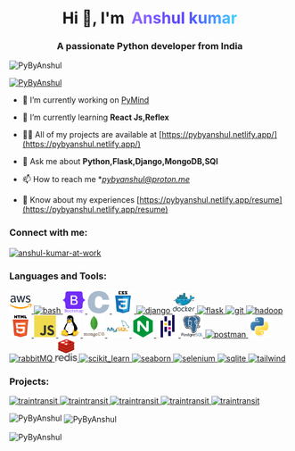<h1 align="center" >Hi 👋, I'm <span style=" display: inline-block;
    margin-left: 0.2em;
    background-image: linear-gradient(97deg, #956bff, #5341ff 50%, #40d7ff);
    -webkit-background-clip: text;
    background-clip: text;
    -webkit-text-fill-color: transparent;"> Anshul kumar </span></h1>
<h3 align="center">A passionate Python developer from India</h3>
<p align="left"> <img
        src="https://komarev.com/ghpvc/?username=PyByAnshul&label=Profile%20views&color=0e75b6&style=flat"
        alt="PyByAnshul" /> </p>

<p align="left"> <a href="https://github.com/ryo-ma/github-profile-trophy"><img
            src="https://github-profile-trophy.vercel.app/?username=PyByAnshul" alt="PyByAnshul" /></a>
</p>

- 🔭 I’m currently working on [PyMind](https://pyide-egsd.onrender.com/)

- 🌱 I’m currently learning **React Js,Reflex**

- 👨‍💻 All of my projects are available at
[https://pybyanshul.netlify.app/](https://pybyanshul.netlify.app/)

- 💬 Ask me about **Python,Flask,Django,MongoDB,SQl**

- 📫 How to reach me **pybyanshul@proton.me*

- 📄 Know about my experiences
[https://pybyanshul.netlify.app/resume](https://pybyanshul.netlify.app/resume)

<h3 align="left">Connect with me:</h3>
<p align="left">
    <a href="https://linkedin.com/in/anshul-kumar-at-work" target="blank"><img align="center"
            src="https://raw.githubusercontent.com/rahuldkjain/github-profile-readme-generator/master/src/images/icons/Social/linked-in-alt.svg"
            alt="anshul-kumar-at-work" height="30" width="40" /></a>
</p>

<h3 align="left">Languages and Tools:</h3>
<p align="left"> <a href="https://aws.amazon.com" target="_blank" rel="noreferrer"> <img
            src="https://raw.githubusercontent.com/devicons/devicon/master/icons/amazonwebservices/amazonwebservices-original-wordmark.svg"
            alt="aws" width="40" height="40" /> </a> <a href="https://www.gnu.org/software/bash/" target="_blank"
        rel="noreferrer"> <img src="https://www.vectorlogo.zone/logos/gnu_bash/gnu_bash-icon.svg" alt="bash" width="40"
            height="40" /> </a> <a href="https://getbootstrap.com" target="_blank" rel="noreferrer"> <img
            src="https://raw.githubusercontent.com/devicons/devicon/master/icons/bootstrap/bootstrap-plain-wordmark.svg"
            alt="bootstrap" width="40" height="40" /> </a> <a href="https://www.cprogramming.com/" target="_blank"
        rel="noreferrer"> <img src="https://raw.githubusercontent.com/devicons/devicon/master/icons/c/c-original.svg"
            alt="c" width="40" height="40" /> </a> <a href="https://www.w3schools.com/css/" target="_blank"
        rel="noreferrer"> <img
            src="https://raw.githubusercontent.com/devicons/devicon/master/icons/css3/css3-original-wordmark.svg"
            alt="css3" width="40" height="40" /> </a> <a href="https://www.djangoproject.com/" target="_blank"
        rel="noreferrer"> <img src="https://cdn.worldvectorlogo.com/logos/django.svg" alt="django" width="40"
            height="40" /> </a> <a href="https://www.docker.com/" target="_blank" rel="noreferrer"> <img
            src="https://raw.githubusercontent.com/devicons/devicon/master/icons/docker/docker-original-wordmark.svg"
            alt="docker" width="40" height="40" /> </a> <a href="https://flask.palletsprojects.com/" target="_blank"
        rel="noreferrer"> <img src="https://www.vectorlogo.zone/logos/pocoo_flask/pocoo_flask-icon.svg" alt="flask"
            width="40" height="40" /> </a> <a href="https://git-scm.com/" target="_blank" rel="noreferrer"> <img
            src="https://www.vectorlogo.zone/logos/git-scm/git-scm-icon.svg" alt="git" width="40" height="40" /> </a> <a
        href="https://hadoop.apache.org/" target="_blank" rel="noreferrer"> <img
            src="https://www.vectorlogo.zone/logos/apache_hadoop/apache_hadoop-icon.svg" alt="hadoop" width="40"
            height="40" /> </a> <a href="https://www.w3.org/html/" target="_blank" rel="noreferrer"> <img
            src="https://raw.githubusercontent.com/devicons/devicon/master/icons/html5/html5-original-wordmark.svg"
            alt="html5" width="40" height="40" /> </a> <a href="https://developer.mozilla.org/en-US/docs/Web/JavaScript"
        target="_blank" rel="noreferrer"> <img
            src="https://raw.githubusercontent.com/devicons/devicon/master/icons/javascript/javascript-original.svg"
            alt="javascript" width="40" height="40" /> </a> <a href="https://www.linux.org/" target="_blank"
        rel="noreferrer"> <img
            src="https://raw.githubusercontent.com/devicons/devicon/master/icons/linux/linux-original.svg" alt="linux"
            width="40" height="40" /> </a> <a href="https://www.mongodb.com/" target="_blank" rel="noreferrer"> <img
            src="https://raw.githubusercontent.com/devicons/devicon/master/icons/mongodb/mongodb-original-wordmark.svg"
            alt="mongodb" width="40" height="40" /> </a> <a href="https://www.mysql.com/" target="_blank"
        rel="noreferrer"> <img
            src="https://raw.githubusercontent.com/devicons/devicon/master/icons/mysql/mysql-original-wordmark.svg"
            alt="mysql" width="40" height="40" /> </a> <a href="https://www.nginx.com" target="_blank" rel="noreferrer">
        <img src="https://raw.githubusercontent.com/devicons/devicon/master/icons/nginx/nginx-original.svg" alt="nginx"
            width="40" height="40" /> </a> <a href="https://pandas.pydata.org/" target="_blank" rel="noreferrer"> <img
            src="https://raw.githubusercontent.com/devicons/devicon/2ae2a900d2f041da66e950e4d48052658d850630/icons/pandas/pandas-original.svg"
            alt="pandas" width="40" height="40" /> </a> <a href="https://www.postgresql.org" target="_blank"
        rel="noreferrer"> <img
            src="https://raw.githubusercontent.com/devicons/devicon/master/icons/postgresql/postgresql-original-wordmark.svg"
            alt="postgresql" width="40" height="40" /> </a> <a href="https://postman.com" target="_blank"
        rel="noreferrer"> <img src="https://www.vectorlogo.zone/logos/getpostman/getpostman-icon.svg" alt="postman"
            width="40" height="40" /> </a> <a href="https://www.python.org" target="_blank" rel="noreferrer"> <img
            src="https://raw.githubusercontent.com/devicons/devicon/master/icons/python/python-original.svg"
            alt="python" width="40" height="40" /> </a> <a href="https://www.rabbitmq.com" target="_blank"
        rel="noreferrer"> <img src="https://www.vectorlogo.zone/logos/rabbitmq/rabbitmq-icon.svg" alt="rabbitMQ"
            width="40" height="40" /> </a> <a href="https://redis.io" target="_blank" rel="noreferrer"> <img
            src="https://raw.githubusercontent.com/devicons/devicon/master/icons/redis/redis-original-wordmark.svg"
            alt="redis" width="40" height="40" /> </a> <a href="https://scikit-learn.org/" target="_blank"
        rel="noreferrer"> <img src="https://upload.wikimedia.org/wikipedia/commons/0/05/Scikit_learn_logo_small.svg"
            alt="scikit_learn" width="40" height="40" /> </a> <a href="https://seaborn.pydata.org/" target="_blank"
        rel="noreferrer"> <img src="https://seaborn.pydata.org/_images/logo-mark-lightbg.svg" alt="seaborn" width="40"
            height="40" /> </a> <a href="https://www.selenium.dev" target="_blank" rel="noreferrer"> <img
            src="https://raw.githubusercontent.com/detain/svg-logos/780f25886640cef088af994181646db2f6b1a3f8/svg/selenium-logo.svg"
            alt="selenium" width="40" height="40" /> </a> <a href="https://www.sqlite.org/" target="_blank"
        rel="noreferrer"> <img src="https://www.vectorlogo.zone/logos/sqlite/sqlite-icon.svg" alt="sqlite" width="40"
            height="40" /> </a> <a href="https://tailwindcss.com/" target="_blank" rel="noreferrer"> <img
            src="https://www.vectorlogo.zone/logos/tailwindcss/tailwindcss-icon.svg" alt="tailwind" width="40"
            height="40" /> </a> </p>

<h3 align="left">Projects:</h3>
<p align="left">
     <a href="https://mytrain.onrender.com/" target="_blank" rel="noreferrer"> <img
            src="https://anshul-portfolio.netlify.app/static/images/traintransit.png"
            alt="traintransit" width="230" height="440" /> </a> 
     <a href="http://anshul8112.pythonanywhere.com/" target="_blank" rel="noreferrer"> <img
            src="https://anshul-portfolio.netlify.app/static/images/movierecommendation.png"
            alt="traintransit" width="230" height="440" /> </a> 
     <a href="https://github.com/anshulkashyap1234/face_recognization.git" target="_blank" rel="noreferrer"> <img
            src="https://anshul-portfolio.netlify.app/static/images/schoolassembly.png"
            alt="traintransit" width="230" height="440" /> </a> 
     <a href="https://schoolassembly.pythonanywhere.com/" target="_blank" rel="noreferrer"> <img
            src="https://anshul-portfolio.netlify.app/static/images/todo.png"
            alt="traintransit" width="230" height="440" /> </a> 
     <a href="http://producthunting.pythonanywhere.com/" target="_blank" rel="noreferrer"> <img
            src="https://anshul-portfolio.netlify.app/static/images/productfinder.png"
            alt="traintransit" width="230" height="440" /> </a> 
            </p>

<p><img align="left"
        src="https://github-readme-stats.vercel.app/api/top-langs?username=PyByAnshul&show_icons=true&locale=en&layout=compact"
        alt="PyByAnshul" /></p>

<p>&nbsp;<img align="center"
        src="https://github-readme-stats.vercel.app/api?username=PyByAnshul&show_icons=true&locale=en"
        alt="PyByAnshul" /></p>

<p><img align="center" src="https://github-readme-streak-stats.herokuapp.com/?user=PyByAnshul&"
        alt="PyByAnshul" /></p>
